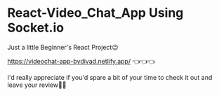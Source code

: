 # React-Video_Chat_App Using Socket.io

Just a little Beginner's React Project😉

https://videochat-app-bydivad.netlify.app/   👈👈👈

I'd really appreciate if you'd spare a bit of your time to check it out and leave your review🙏😊
